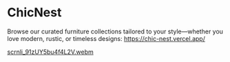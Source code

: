 # ChicNest
Browse our curated furniture collections tailored to your style—whether you love modern, rustic, or timeless designs: https://chic-nest.vercel.app/

[scrnli_91zUY5bu4f4L2V.webm](https://github.com/user-attachments/assets/f0bdd471-f1c7-4820-9886-11adc83e6ef1)
